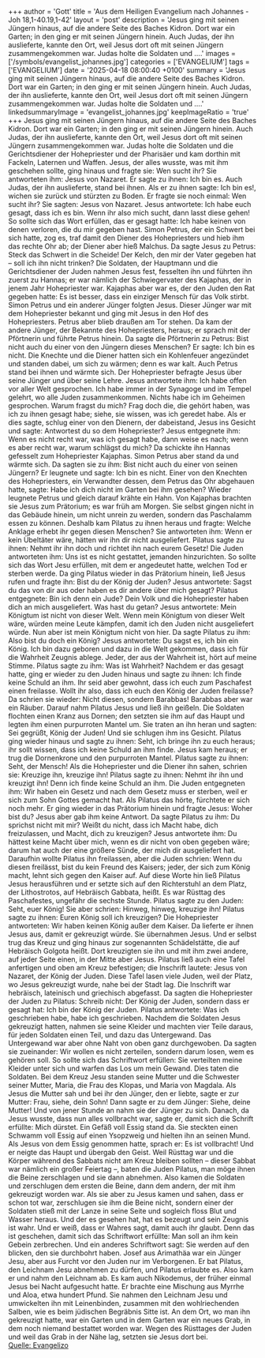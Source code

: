 +++
author = 'Gott'
title = 'Aus dem Heiligen Evangelium nach Johannes - Joh 18,1-40.19,1-42'
layout = 'post'
description = 'Jesus ging mit seinen Jüngern hinaus, auf die andere Seite des Baches Kidron. Dort war ein Garten; in den ging er mit seinen Jüngern hinein. Auch Judas, der ihn auslieferte, kannte den Ort, weil Jesus dort oft mit seinen Jüngern zusammengekommen war. Judas holte die Soldaten und ....'
images = ['/symbols/evangelist_johannes.jpg']
categories = ['EVANGELIUM']
tags = ['EVANGELIUM']
date = '2025-04-18 08:00:40 +0100'
summary = 'Jesus ging mit seinen Jüngern hinaus, auf die andere Seite des Baches Kidron. Dort war ein Garten; in den ging er mit seinen Jüngern hinein. Auch Judas, der ihn auslieferte, kannte den Ort, weil Jesus dort oft mit seinen Jüngern zusammengekommen war. Judas holte die Soldaten und ....'
linkedsummaryImage = 'evangelist_johannes.jpg'
keepImageRatio = 'true'
+++
Jesus ging mit seinen Jüngern hinaus, auf die andere Seite des Baches Kidron. Dort war ein Garten; in den ging er mit seinen Jüngern hinein.
Auch Judas, der ihn auslieferte, kannte den Ort, weil Jesus dort oft mit seinen Jüngern zusammengekommen war.
Judas holte die Soldaten und die Gerichtsdiener der Hohepriester und der Pharisäer und kam dorthin mit Fackeln, Laternen und Waffen.<!--more-->
Jesus, der alles wusste, was mit ihm geschehen sollte, ging hinaus und fragte sie: Wen sucht ihr?
Sie antworteten ihm: Jesus von Nazaret. Er sagte zu ihnen: Ich bin es. Auch Judas, der ihn auslieferte, stand bei ihnen.
Als er zu ihnen sagte: Ich bin es!, wichen sie zurück und stürzten zu Boden.
Er fragte sie noch einmal: Wen sucht ihr? Sie sagten: Jesus von Nazaret.
Jesus antwortete: Ich habe euch gesagt, dass ich es bin. Wenn ihr also mich sucht, dann lasst diese gehen!
So sollte sich das Wort erfüllen, das er gesagt hatte: Ich habe keinen von denen verloren, die du mir gegeben hast.
Simon Petrus, der ein Schwert bei sich hatte, zog es, traf damit den Diener des Hohepriesters und hieb ihm das rechte Ohr ab; der Diener aber hieß Malchus.
Da sagte Jesus zu Petrus: Steck das Schwert in die Scheide! Der Kelch, den mir der Vater gegeben hat – soll ich ihn nicht trinken? 
Die Soldaten, der Hauptmann und die Gerichtsdiener der Juden nahmen Jesus fest, fesselten ihn
und führten ihn zuerst zu Hannas; er war nämlich der Schwiegervater des Kajaphas, der in jenem Jahr Hohepriester war.
Kajaphas aber war es, der den Juden den Rat gegeben hatte: Es ist besser, dass ein einziger Mensch für das Volk stirbt.
Simon Petrus und ein anderer Jünger folgten Jesus. Dieser Jünger war mit dem Hohepriester bekannt und ging mit Jesus in den Hof des Hohepriesters.
Petrus aber blieb draußen am Tor stehen. Da kam der andere Jünger, der Bekannte des Hohepriesters, heraus; er sprach mit der Pförtnerin und führte Petrus hinein.
Da sagte die Pförtnerin zu Petrus: Bist nicht auch du einer von den Jüngern dieses Menschen? Er sagte: Ich bin es nicht.
Die Knechte und die Diener hatten sich ein Kohlenfeuer angezündet und standen dabei, um sich zu wärmen; denn es war kalt. Auch Petrus stand bei ihnen und wärmte sich.
Der Hohepriester befragte Jesus über seine Jünger und über seine Lehre.
Jesus antwortete ihm: Ich habe offen vor aller Welt gesprochen. Ich habe immer in der Synagoge und im Tempel gelehrt, wo alle Juden zusammenkommen. Nichts habe ich im Geheimen gesprochen.
Warum fragst du mich? Frag doch die, die gehört haben, was ich zu ihnen gesagt habe; siehe, sie wissen, was ich geredet habe.
Als er dies sagte, schlug einer von den Dienern, der dabeistand, Jesus ins Gesicht und sagte: Antwortest du so dem Hohepriester?
Jesus entgegnete ihm: Wenn es nicht recht war, was ich gesagt habe, dann weise es nach; wenn es aber recht war, warum schlägst du mich?
Da schickte ihn Hannas gefesselt zum Hohepriester Kajaphas.
Simon Petrus aber stand da und wärmte sich. Da sagten sie zu ihm: Bist nicht auch du einer von seinen Jüngern? Er leugnete und sagte: Ich bin es nicht.
Einer von den Knechten des Hohepriesters, ein Verwandter dessen, dem Petrus das Ohr abgehauen hatte, sagte: Habe ich dich nicht im Garten bei ihm gesehen?
Wieder leugnete Petrus und gleich darauf krähte ein Hahn.
Von Kajaphas brachten sie Jesus zum Prätorium; es war früh am Morgen. Sie selbst gingen nicht in das Gebäude hinein, um nicht unrein zu werden, sondern das Paschalamm essen zu können.
Deshalb kam Pilatus zu ihnen heraus und fragte: Welche Anklage erhebt ihr gegen diesen Menschen?
Sie antworteten ihm: Wenn er kein Übeltäter wäre, hätten wir ihn dir nicht ausgeliefert.
Pilatus sagte zu ihnen: Nehmt ihr ihn doch und richtet ihn nach eurem Gesetz! Die Juden antworteten ihm: Uns ist es nicht gestattet, jemanden hinzurichten.
So sollte sich das Wort Jesu erfüllen, mit dem er angedeutet hatte, welchen Tod er sterben werde.
Da ging Pilatus wieder in das Prätorium hinein, ließ Jesus rufen und fragte ihn: Bist du der König der Juden?
Jesus antwortete: Sagst du das von dir aus oder haben es dir andere über mich gesagt?
Pilatus entgegnete: Bin ich denn ein Jude? Dein Volk und die Hohepriester haben dich an mich ausgeliefert. Was hast du getan?
Jesus antwortete: Mein Königtum ist nicht von dieser Welt. Wenn mein Königtum von dieser Welt wäre, würden meine Leute kämpfen, damit ich den Juden nicht ausgeliefert würde. Nun aber ist mein Königtum nicht von hier.
Da sagte Pilatus zu ihm: Also bist du doch ein König? Jesus antwortete: Du sagst es, ich bin ein König. Ich bin dazu geboren und dazu in die Welt gekommen, dass ich für die Wahrheit Zeugnis ablege. Jeder, der aus der Wahrheit ist, hört auf meine Stimme.
Pilatus sagte zu ihm: Was ist Wahrheit? Nachdem er das gesagt hatte, ging er wieder zu den Juden hinaus und sagte zu ihnen: Ich finde keine Schuld an ihm.
Ihr seid aber gewohnt, dass ich euch zum Paschafest einen freilasse. Wollt ihr also, dass ich euch den König der Juden freilasse?
Da schrien sie wieder: Nicht diesen, sondern Barabbas! Barabbas aber war ein Räuber.
Darauf nahm Pilatus Jesus und ließ ihn geißeln.
Die Soldaten flochten einen Kranz aus Dornen; den setzten sie ihm auf das Haupt und legten ihm einen purpurroten Mantel um.
Sie traten an ihn heran und sagten: Sei gegrüßt, König der Juden! Und sie schlugen ihm ins Gesicht.
Pilatus ging wieder hinaus und sagte zu ihnen: Seht, ich bringe ihn zu euch heraus; ihr sollt wissen, dass ich keine Schuld an ihm finde.
Jesus kam heraus; er trug die Dornenkrone und den purpurroten Mantel. Pilatus sagte zu ihnen: Seht, der Mensch!
Als die Hohepriester und die Diener ihn sahen, schrien sie: Kreuzige ihn, kreuzige ihn! Pilatus sagte zu ihnen: Nehmt ihr ihn und kreuzigt ihn! Denn ich finde keine Schuld an ihm.
Die Juden entgegneten ihm: Wir haben ein Gesetz und nach dem Gesetz muss er sterben, weil er sich zum Sohn Gottes gemacht hat.
Als Pilatus das hörte, fürchtete er sich noch mehr.
Er ging wieder in das Prätorium hinein und fragte Jesus: Woher bist du? Jesus aber gab ihm keine Antwort.
Da sagte Pilatus zu ihm: Du sprichst nicht mit mir? Weißt du nicht, dass ich Macht habe, dich freizulassen, und Macht, dich zu kreuzigen?
Jesus antwortete ihm: Du hättest keine Macht über mich, wenn es dir nicht von oben gegeben wäre; darum hat auch der eine größere Sünde, der mich dir ausgeliefert hat.
Daraufhin wollte Pilatus ihn freilassen, aber die Juden schrien: Wenn du diesen freilässt, bist du kein Freund des Kaisers; jeder, der sich zum König macht, lehnt sich gegen den Kaiser auf.
Auf diese Worte hin ließ Pilatus Jesus herausführen und er setzte sich auf den Richterstuhl an dem Platz, der Lithostrotos, auf Hebräisch Gabbata, heißt.
Es war Rüsttag des Paschafestes, ungefähr die sechste Stunde. Pilatus sagte zu den Juden: Seht, euer König!
Sie aber schrien: Hinweg, hinweg, kreuzige ihn! Pilatus sagte zu ihnen: Euren König soll ich kreuzigen? Die Hohepriester antworteten: Wir haben keinen König außer dem Kaiser.
Da lieferte er ihnen Jesus aus, damit er gekreuzigt würde. Sie übernahmen Jesus.
Und er selbst trug das Kreuz und ging hinaus zur sogenannten Schädelstätte, die auf Hebräisch Golgota heißt.
Dort kreuzigten sie ihn und mit ihm zwei andere, auf jeder Seite einen, in der Mitte aber Jesus.
Pilatus ließ auch eine Tafel anfertigen und oben am Kreuz befestigen; die Inschrift lautete: Jesus von Nazaret, der König der Juden.
Diese Tafel lasen viele Juden, weil der Platz, wo Jesus gekreuzigt wurde, nahe bei der Stadt lag. Die Inschrift war hebräisch, lateinisch und griechisch abgefasst.
Da sagten die Hohepriester der Juden zu Pilatus: Schreib nicht: Der König der Juden, sondern dass er gesagt hat: Ich bin der König der Juden.
Pilatus antwortete: Was ich geschrieben habe, habe ich geschrieben.
Nachdem die Soldaten Jesus gekreuzigt hatten, nahmen sie seine Kleider und machten vier Teile daraus, für jeden Soldaten einen Teil, und dazu das Untergewand. Das Untergewand war aber ohne Naht von oben ganz durchgewoben.
Da sagten sie zueinander: Wir wollen es nicht zerteilen, sondern darum losen, wem es gehören soll. So sollte sich das Schriftwort erfüllen: Sie verteilten meine Kleider unter sich und warfen das Los um mein Gewand. Dies taten die Soldaten.
Bei dem Kreuz Jesu standen seine Mutter und die Schwester seiner Mutter, Maria, die Frau des Klopas, und Maria von Magdala.
Als Jesus die Mutter sah und bei ihr den Jünger, den er liebte, sagte er zur Mutter: Frau, siehe, dein Sohn!
Dann sagte er zu dem Jünger: Siehe, deine Mutter! Und von jener Stunde an nahm sie der Jünger zu sich.
Danach, da Jesus wusste, dass nun alles vollbracht war, sagte er, damit sich die Schrift erfüllte: Mich dürstet.
Ein Gefäß voll Essig stand da. Sie steckten einen Schwamm voll Essig auf einen Ysopzweig und hielten ihn an seinen Mund.
Als Jesus von dem Essig genommen hatte, sprach er: Es ist vollbracht! Und er neigte das Haupt und übergab den Geist.
Weil Rüsttag war und die Körper während des Sabbats nicht am Kreuz bleiben sollten – dieser Sabbat war nämlich ein großer Feiertag –, baten die Juden Pilatus, man möge ihnen die Beine zerschlagen und sie dann abnehmen.
Also kamen die Soldaten und zerschlugen dem ersten die Beine, dann dem andern, der mit ihm gekreuzigt worden war.
Als sie aber zu Jesus kamen und sahen, dass er schon tot war, zerschlugen sie ihm die Beine nicht,
sondern einer der Soldaten stieß mit der Lanze in seine Seite und sogleich floss Blut und Wasser heraus.
Und der es gesehen hat, hat es bezeugt und sein Zeugnis ist wahr. Und er weiß, dass er Wahres sagt, damit auch ihr glaubt.
Denn das ist geschehen, damit sich das Schriftwort erfüllte: Man soll an ihm kein Gebein zerbrechen.
Und ein anderes Schriftwort sagt: Sie werden auf den blicken, den sie durchbohrt haben.
Josef aus Arimathäa war ein Jünger Jesu, aber aus Furcht vor den Juden nur im Verborgenen. Er bat Pilatus, den Leichnam Jesu abnehmen zu dürfen, und Pilatus erlaubte es. Also kam er und nahm den Leichnam ab.
Es kam auch Nikodemus, der früher einmal Jesus bei Nacht aufgesucht hatte. Er brachte eine Mischung aus Myrrhe und Aloa, etwa hundert Pfund.
Sie nahmen den Leichnam Jesu und umwickelten ihn mit Leinenbinden, zusammen mit den wohlriechenden Salben, wie es beim jüdischen Begräbnis Sitte ist.
An dem Ort, wo man ihn gekreuzigt hatte, war ein Garten und in dem Garten war ein neues Grab, in dem noch niemand bestattet worden war.
Wegen des Rüsttages der Juden und weil das Grab in der Nähe lag, setzten sie Jesus dort bei.<br> [Quelle: Evangelizo](https://evangeliumtagfuertag.org/DE/gospel)